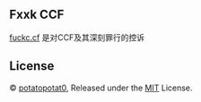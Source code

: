 ## Fxxk CCF

[fuckc.cf](https://fuckc.cf) 是对CCF及其深刻罪行的控诉

## License
© [potatopotat0](https://github.com/potatopotat0), Released under the [MIT](https://github.com/potatopotat0/fxxk-ccf/blob/master/LICENSE) License.